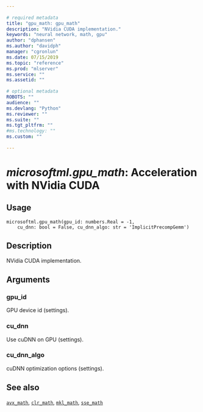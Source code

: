 ```yaml
--- 
 
# required metadata 
title: "gpu_math: gpu_math" 
description: "NVidia CUDA implementation." 
keywords: "neural network, math, gpu" 
author: "dphansen"
ms.author: "davidph" 
manager: "cgronlun" 
ms.date: 07/15/2019
ms.topic: "reference" 
ms.prod: "mlserver" 
ms.service: "" 
ms.assetid: "" 
 
# optional metadata 
ROBOTS: "" 
audience: "" 
ms.devlang: "Python" 
ms.reviewer: "" 
ms.suite: "" 
ms.tgt_pltfrm: "" 
#ms.technology: "" 
ms.custom: "" 
 
---
```


# *microsoftml.gpu_math*: Acceleration with NVidia CUDA





## Usage



```
microsoftml.gpu_math(gpu_id: numbers.Real = -1,
    cu_dnn: bool = False, cu_dnn_algo: str = 'ImplicitPrecompGemm')
```





## Description

NVidia CUDA implementation.


## Arguments


### gpu_id

GPU device id (settings).


### cu_dnn

Use cuDNN on GPU (settings).


### cu_dnn_algo

cuDNN optimization options (settings).


## See also

[`avx_math`](avx-math.md),
[`clr_math`](clr-math.md),
[`mkl_math`](mkl-math.md),
[`sse_math`](sse-math.md)
